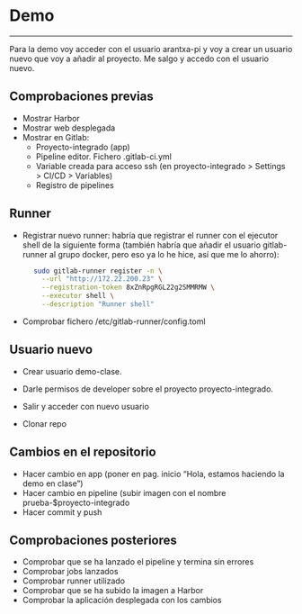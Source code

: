 # Demo

-----------------------------------------

Para la demo voy acceder con el usuario arantxa-pi y voy a crear un usuario nuevo que voy a añadir al proyecto.
Me salgo y accedo con el usuario nuevo.

## Comprobaciones previas

- Mostrar Harbor
- Mostrar web desplegada
- Mostrar en Gitlab:
    - Proyecto-integrado (app)
    - Pipeline editor. Fichero .gitlab-ci.yml
    - Variable creada para acceso ssh (en proyecto-integrado > Settings > CI/CD > Variables)
    - Registro de pipelines

## Runner

- Registrar nuevo runner: habría que registrar el runner con el ejecutor shell de la siguiente forma (también habría que añadir el usuario gitlab-runner al grupo docker, pero eso ya lo he hice, así que me lo ahorro):

```bash
      sudo gitlab-runner register -n \
        --url "http://172.22.200.23" \
        --registration-token 8xZnRpgRGL22g2SMMRMW \
        --executor shell \
        --description "Runner shell"
```

- Comprobar fichero /etc/gitlab-runner/config.toml

## Usuario nuevo

- Crear usuario demo-clase. 
- Darle permisos de developer sobre el proyecto proyecto-integrado.
- Salir y acceder con nuevo usuario

- Clonar repo

## Cambios en el repositorio

- Hacer cambio en app (poner en pag. inicio “Hola, estamos haciendo la demo en clase”)
- Hacer cambio en pipeline (subir imagen con el nombre prueba-$proyecto-integrado
- Hacer commit y push

## Comprobaciones posteriores

- Comprobar que se ha lanzado el pipeline y termina sin errores
- Comprobar jobs lanzados
- Comprobar runner utilizado
- Comprobar que se ha subido la imagen a Harbor
- Comprobar la aplicación desplegada con los cambios
